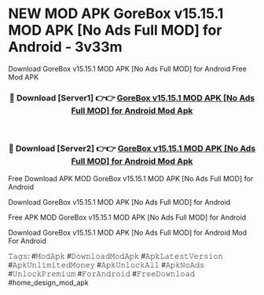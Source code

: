 # NEW MOD APK GoreBox v15.15.1 MOD APK [No Ads Full MOD] for Android - 3v33m
Download GoreBox v15.15.1 MOD APK [No Ads Full MOD] for Android Free Mod APK

<div align="center">
<h3>🔴 Download [Server1] 👉👉 <a href="https://apk-comot.site?title=GoreBox_v15.15.1_MOD_APK_[No_Ads_Full_MOD]_for_Android">GoreBox v15.15.1 MOD APK [No Ads Full MOD] for Android Mod Apk</a></h3><br>

<h3>🔴 Download [Server2] 👉👉 <a href="https://apk-comot.site?title=GoreBox_v15.15.1_MOD_APK_[No_Ads_Full_MOD]_for_Android">GoreBox v15.15.1 MOD APK [No Ads Full MOD] for Android Mod Apk</a></h3>
</div>


Free Download APK MOD GoreBox v15.15.1 MOD APK [No Ads Full MOD] for Android

Download GoreBox v15.15.1 MOD APK [No Ads Full MOD] for Android 

Free APK MOD GoreBox v15.15.1 MOD APK [No Ads Full MOD] for Android 

Download GoreBox v15.15.1 MOD APK [No Ads Full MOD] for Android Mod For Android

𝚃𝚊𝚐𝚜: #𝙼𝚘𝚍𝙰𝚙𝚔 #𝙳𝚘𝚠𝚗𝚕𝚘𝚊𝚍𝙼𝚘𝚍𝙰𝚙𝚔 #𝙰𝚙𝚔𝙻𝚊𝚝𝚎𝚜𝚝𝚅𝚎𝚛𝚜𝚒𝚘𝚗 #𝙰𝚙𝚔𝚄𝚗𝚕𝚒𝚖𝚒𝚝𝚎𝚍𝙼𝚘𝚗𝚎𝚢 #𝙰𝚙𝚔𝚄𝚗𝚕𝚘𝚌𝚔𝙰𝚕𝚕 #𝙰𝚙𝚔𝙽𝚘𝙰𝚍𝚜 #𝚄𝚗𝚕𝚘𝚌𝚔𝙿𝚛𝚎𝚖𝚒𝚞𝚖 #𝙵𝚘𝚛𝙰𝚗𝚍𝚛𝚘𝚒𝚍 #𝙵𝚛𝚎𝚎𝙳𝚘𝚠𝚗𝚕𝚘𝚊𝚍 #home_design_mod_apk